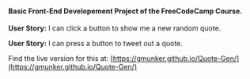 #### Basic Front-End Developement Project of the FreeCodeCamp Course.

**User Story:** I can click a button to show me a new random quote.

**User Story:** I can press a button to tweet out a quote.

Find the live version for this at: [https://gmunker.github.io/Quote-Gen/](https://gmunker.github.io/Quote-Gen/) 